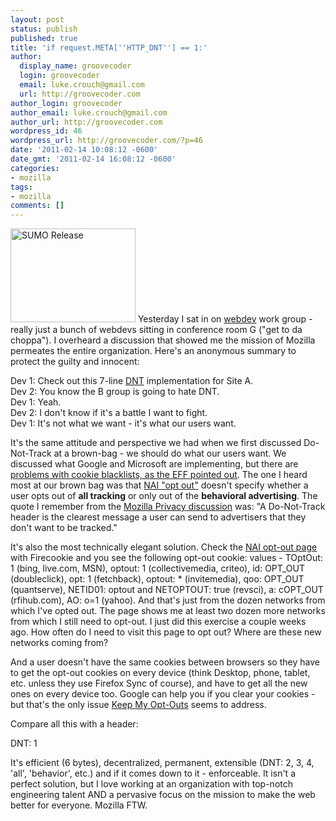 ```yaml
---
layout: post
status: publish
published: true
title: 'if request.META[''HTTP_DNT''] == 1:'
author:
  display_name: groovecoder
  login: groovecoder
  email: luke.crouch@gmail.com
  url: http://groovecoder.com
author_login: groovecoder
author_email: luke.crouch@gmail.com
author_url: http://groovecoder.com
wordpress_id: 46
wordpress_url: http://groovecoder.com/?p=46
date: '2011-02-14 10:08:12 -0600'
date_gmt: '2011-02-14 16:08:12 -0600'
categories:
- mozilla
tags:
- mozilla
comments: []
---
```

<p><img src="http://groovecoder.com/wp-content/uploads/2011/02/G.jpg" alt="SUMO Release" title="G" width="200" height="150" class="alignright size-full wp-image-48" /></a> Yesterday I sat in on <a href="http://blog.mozilla.com/webdev/">webdev</a> work group - really just a bunch of webdevs sitting in conference room G ("get to da choppa"). I overheard a discussion that showed me the mission of Mozilla permeates the entire organization. Here's an anonymous summary to protect the guilty and innocent:</p>
<p>Dev 1: Check out this 7-line <a href="http://donottrack.us/">DNT</a> implementation for Site A.<br />
Dev 2: You know the B group is going to hate DNT.<br />
Dev 1: Yeah.<br />
Dev 2: I don't know if it's a battle I want to fight.<br />
Dev 1: It's not what we want - it's what our users want.</p>
<p>It's the same attitude and perspective we had when we first discussed Do-Not-Track at a brown-bag - we should do what our users want. We discussed what Google and Microsoft are implementing, but there are <a href="https://www.eff.org/deeplinks/2011/01/mozilla-leads-the-way-on-do-not-track">problems with cookie blacklists, as the EFF pointed out</a>. The one I heard most at our brown bag was that <a href="http://www.networkadvertising.org/managing/opt_out.asp">NAI "opt out"</a> doesn't specify whether a user opts out of <strong>all tracking</strong> or only out of the <strong>behavioral advertising</strong>. The quote I remember from the <a href="https://wiki.mozilla.org/Privacy/Jan2011_DoNotTrack_FAQ">Mozilla Privacy discussion</a> was: "A Do-Not-Track header is the clearest message a user can send to advertisers that they don't want to be tracked."</p>
<p>It's also the most technically elegant solution. Check the <a href="http://www.networkadvertising.org/managing/opt_out.asp">NAI opt-out page</a> with Firecookie and you see the following opt-out cookie: values - TOptOut: 1 (bing, live.com, MSN), optout: 1 (collectivemedia, criteo), id: OPT_OUT (doubleclick), opt: 1 (fetchback), optout: * (invitemedia), qoo: OPT_OUT (quantserve), NETID01: optout and NETOPTOUT: true (revsci), a: cOPT_OUT (rfihub.com), AO: o=1 (yahoo). And that's just from the dozen networks from which I've opted out. The page shows me at least two dozen more networks from which I still need to opt-out. I just did this exercise a couple weeks ago. How often do I need to visit this page to opt out? Where are these new networks coming from?</p>
<p>And a user doesn't have the same cookies between browsers so they have to get the opt-out cookies on every device (think Desktop, phone, tablet, etc. unless they use Firefox Sync of course), and have to get all the new ones on every device too. Google can help you if you clear your cookies - but  that's the only issue <a href="https://chrome.google.com/webstore/detail/hhnjdplhmcnkiecampfdgfjilccfpfoe">Keep My Opt-Outs</a> seems to address.</p>
<p>Compare all this with a header:</p>
<p>DNT: 1</p>
<p>It's efficient (6 bytes), decentralized, permanent, extensible (DNT: 2, 3, 4, 'all', 'behavior', etc.) and if it comes down to it - enforceable. It isn't a perfect solution, but I love working at an organization with top-notch engineering talent AND a pervasive focus on the mission to make the web better for everyone. Mozilla FTW.</p>
